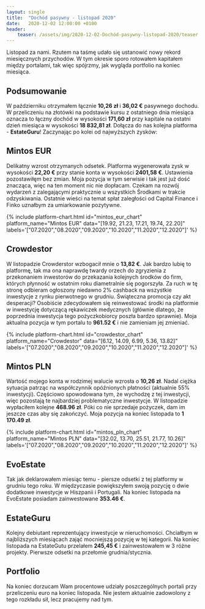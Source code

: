 ```yaml
---
layout: single
title:  "Dochód pasywny - listopad 2020"
date:   2020-12-02 12:00:00 +0100
header:
    teaser: /assets/img/2020-12-02-Dochód-pasywny-listopad-2020/teaser.png
---
```


Listopad za nami. Rzutem na taśmę udało się ustanowić nowy rekord miesięcznych przychodów. W tym okresie sporo rotowałem kapitałem między portalami, tak więc spójrzmy, jak wygląda portfolio na koniec miesiąca.

## Podsumowanie

W październiku otrzymałem łącznie **10,26 zł** i **36,02 €** pasywnego dochodu. W przeliczeniu na złotówki na podstawie kursu z ostatniego dnia miesiąca oznacza to łączny dochód w wysokości **171,60 zł** przy kapitale na ostatni dzień miesiąca w wysokości **18 832,81 zł**. Dołącza do nas kolejna platforma - **EstateGuru**! Zaczynając po kolei od najwyższych zysków:

## Mintos EUR

Delikatny wzrost otrzymanych odsetek. Platforma wygenerowała zysk w wysokości **22,20 €** przy stanie konta w wysokości **2401,58 €**. Ustawienia pozostawiłęm bez zmian. Moja pozycja w tym serwisie i tak jest już dość znacząca, więc na ten moment nic nie dopłacam. Czekam na rozwój wydarzeń z zalegającymi praktycznie u wszystkich Środkami w trakcie odzyskiwania. Ostatnie wieści na temat spłat zaległości od Capital Finance i Finko uznałbym za umiarkowanie pozytywne.

{% include platform-chart.html id="mintos_eur_chart" platform_name="Mintos EUR" data="[19.92, 21.23, 17.21, 19.74, 22.20]" labels='["07.2020","08.2020","09.2020","10.2020","11.2020","12.2020"]' %}

## Crowdestor

W listopadzie Crowderstor wzbogacił mnie o **13,82 €**. Jak bardzo lubię to platformę, tak ma ona naprawdę twardy orzech do zgryzienia z przekonaniem inwestorów do przekazania kolejnych środków do firm, których płynność w ostatnim roku diametralnie się pogorszyła. Za ruch w tę stronę odbieram ogłoszony niedawno 2% cashback na wszystkie inwestycje z rynku pierwotnego w grudniu. Świąteczna promocja czy akt desperacji? Osobiście zdecydowałem się reinwestować środki na platformie w inwestycję dotyczącą rękawiczek medycznych (głównie dlatego, że poprzednia inwestycja tego pożyczkobiorcy poszła bardzo sprawnie). Moja aktualna pozycja w tym portalu to **961.52 €** i nie zamieniam jej zmieniać. 

{% include platform-chart.html id="crowdestor_chart" platform_name="Crowdestor" data="[6.12, 14.09, 6.99, 5.36, 13.82]" labels='["07.2020","08.2020","09.2020","10.2020","11.2020","12.2020"]' %}

## Mintos PLN

Wartość mojego konta w rodzimej walucie wzrosła o **10,26 zł**. Nadal ciężka sytuacja patrząc na współczynnik opóźnionych płatności (aktualnie 55% inwestycji). Częściowo spowodowana tym, że wychodzę z tej inwestycji, więc pozostają te najbardziej problematyczne inwestycje. W listopadzie wypłaciłem kolejne **468.96 zł**. Póki co nie sprzedaje pożyczek, dam im jeszcze czas aby się zakończyć. Moja pozycja na koniec listopada to **1 170.49 zł**.

{% include platform-chart.html id="mintos_pln_chart" platform_name="Mintos PLN" data="[32.02, 13.70, 25.51, 21.77, 10.26]" labels='["07.2020","08.2020","09.2020","10.2020","11.2020","12.2020"]' %}

## EvoEstate

Tak jak deklarowałem miesiąc temu - piersze odsetki z tej platformy w grudniu tego roku. W międzyczasie powiększyłem swoją pozycję o dwie dodatkowe inwestycje w Hiszpanii i Portugali. Na koniec listopada na EvoEstate posiadam zainwestowane **353.46 €**.

## EstateGuru

Kolejny debiutant reprezentujący inwestycje w nieruchomości. Chciałbym w najbliższych miesiącach zająć mocniejszą pozycję w tej kategorii. Na koniec listopada na EstateGutu przelałem **245,45 €** i zainwestowałem w 3 różne projekty. Pierwsze odsetki na przełomie grudnia/stycznia.

## Portfolio

Na koniec dorzucam Wam procentowe udziały poszczególnych portali przy przeliczeniu euro na koniec listopada. Nie jestem aktualnie zadowolony z tego rozkładu sił, lecz pracujemy nad tym.

<canvas id="portfolioChart" width="400" height="250"></canvas>
<script>
var ctx = document.getElementById('portfolioChart').getContext('2d');

var data = [{
            data: [10807.50, 4327.00, 1170.49, 1590.82, 1104.59],
            backgroundColor: [
                'rgba(255, 99, 132, 1)',
                'rgba(54, 162, 235, 1)',
                'rgba(255, 206, 86, 1)',
                'rgba(75, 192, 192, 1)',
                'rgba(153, 102, 255, 1)',
                'rgba(255, 159, 64, 1)'
            ]
        }]

var options = {
    tooltips: {
        enabled: false
    },
    plugins: {
        datalabels: {
            formatter: (value, ctx) => {
                let sum = 0;
                let dataArr = ctx.chart.data.datasets[0].data;
                dataArr.map(data => {
                    sum += data;
                });
                let percentage = (value*100 / sum).toFixed(1)+"%";
                return percentage;
            },
            color: '#fff',
        }
    }
};

var myDoughnutChart = new Chart(ctx, {
    type: 'doughnut',
    data: {
        datasets: data,
        labels: [
        'Mintos EUR',
        'Crowdestor',
        'Mintos PLN',
        'EvoEstate',
        'EstateGuru'
        ]
    },
    options: options
});
</script>


